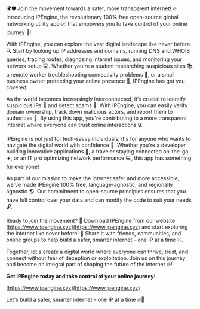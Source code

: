 🌍🛡️ Join the movement towards a safer, more transparent internet! 🔥 Introducing IPEngine, the revolutionary 100% free open-source global networking utility app 📈 that empowers you to take control of your online journey 🚀!

With IPEngine, you can explore the vast digital landscape like never before. 🔍 Start by looking up IP addresses and domains, running DNS and WHOIS queries, tracing routes, diagnosing internet issues, and monitoring your network setup 💻. Whether you're a student researching suspicious sites 📚, a remote worker troubleshooting connectivity problems 🏢, or a small business owner protecting your online presence 💼, IPEngine has got you covered!

As the world becomes increasingly interconnected, it's crucial to identify suspicious IPs 👀 and detect scams 🚨. With IPEngine, you can easily verify domain ownership, track down malicious actors, and report them to authorities 💪. By using this app, you're contributing to a more transparent internet where everyone can trust online interactions 🔒.

IPEngine is not just for tech-savvy individuals; it's for anyone who wants to navigate the digital world with confidence 🌟. Whether you're a developer building innovative applications 🚀, a traveler staying connected on-the-go ✈️, or an IT pro optimizing network performance 💻, this app has something for everyone!

As part of our mission to make the internet safer and more accessible, we've made IPEngine 100% free, language-agnostic, and regionally agnostic 🌎. Our commitment to open-source principles ensures that you have full control over your data and can modify the code to suit your needs 🔓.

Ready to join the movement? 🚀 Download IPEngine from our website [https://www.ipengine.xyz](https://www.ipengine.xyz) and start exploring the internet like never before! 🌟 Share it with friends, communities, and online groups to help build a safer, smarter internet – one IP at a time 💥.

Together, let's create a digital world where everyone can thrive, trust, and connect without fear of deception or exploitation. Join us on this journey and become an integral part of shaping the future of the internet 🌐!

**Get IPEngine today and take control of your online journey!**

[https://www.ipengine.xyz](https://www.ipengine.xyz)

Let's build a safer, smarter internet – one IP at a time 🔥💪